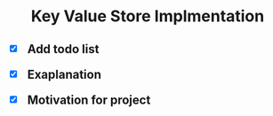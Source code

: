 <!-- Heading -->
<div align="center">
    <h1>Key Value Store Implmentation</h1>
</div>

<h2>

- [x] Add todo list

- [x] Exaplanation

- [x] Motivation for project

</h2>
